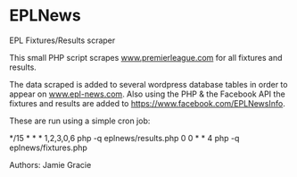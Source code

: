 EPLNews
=======

EPL Fixtures/Results scraper

This small PHP script scrapes www.premierleague.com for all fixtures and results. 

The data scraped is added to several wordpress database tables in order to appear on www.epl-news.com. Also using the PHP & the Facebook API the fixtures and results are added to https://www.facebook.com/EPLNewsInfo.

These are run using a simple cron job:

*/15	*	*	*	1,2,3,0,6	php -q eplnews/results.php
0	0	*	*	4	php -q eplnews/fixtures.php	

Authors:
Jamie Gracie
